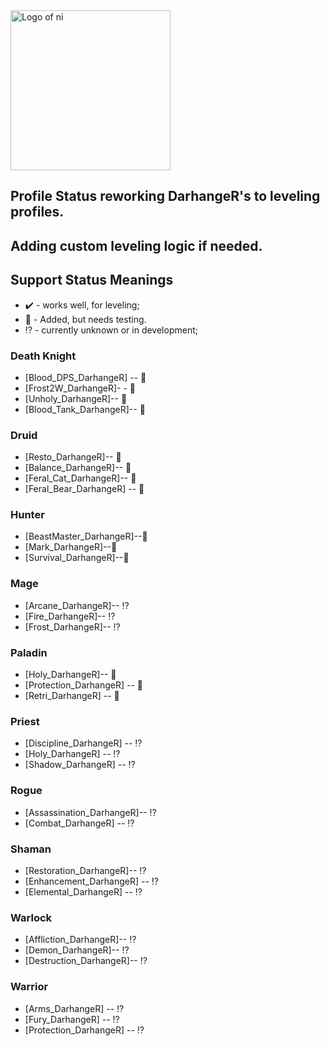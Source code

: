 <img src="https://nhub.app/_media/logo.png" alt="Logo of ni" width="256"/>

## Profile Status reworking DarhangeR's to leveling profiles. 
## Adding custom leveling logic if needed.

## Support Status Meanings 
* ✔️ - works well, for leveling;
* 👷 - Added, but needs testing.
* ⁉️ - currently unknown or in development;

### Death Knight
* [Blood_DPS_DarhangeR] -- 👷
* [Frost2W_DarhangeR]- - 👷
* [Unholy_DarhangeR]-- 👷
* [Blood_Tank_DarhangeR]-- 👷

### Druid
* [Resto_DarhangeR]-- 👷
* [Balance_DarhangeR]-- 👷
* [Feral_Cat_DarhangeR]-- 👷
* [Feral_Bear_DarhangeR] -- 👷

### Hunter
* [BeastMaster_DarhangeR]--👷
* [Mark_DarhangeR]--👷
* [Survival_DarhangeR]--👷

### Mage
* [Arcane_DarhangeR]-- ⁉️
* [Fire_DarhangeR]-- ⁉️
* [Frost_DarhangeR]-- ⁉️

### Paladin
* [Holy_DarhangeR]-- 👷
* [Protection_DarhangeR] -- 👷
* [Retri_DarhangeR] -- 👷

### Priest
* [Discipline_DarhangeR] -- ⁉️
* [Holy_DarhangeR] -- ⁉️
* [Shadow_DarhangeR] -- ⁉️

### Rogue
* [Assassination_DarhangeR]-- ⁉️
* [Combat_DarhangeR] -- ⁉️

### Shaman
* [Restoration_DarhangeR]-- ⁉️
* [Enhancement_DarhangeR] -- ⁉️
* [Elemental_DarhangeR] -- ⁉️

### Warlock
* [Affliction_DarhangeR]-- ⁉️
* [Demon_DarhangeR]-- ⁉️
* [Destruction_DarhangeR]-- ⁉️

### Warrior
* [Arms_DarhangeR] -- ⁉️
* [Fury_DarhangeR] -- ⁉️
* [Protection_DarhangeR] -- ⁉️
